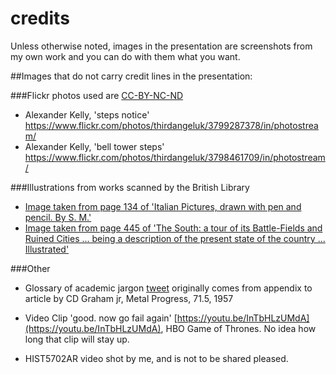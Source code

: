 # credits

Unless otherwise noted, images in the presentation are screenshots from my own work and you can do with them what you want.

##Images that do not carry credit lines in the presentation:

###Flickr photos used are [CC-BY-NC-ND](https://creativecommons.org/licenses/by-nc-nd/2.0/)
- Alexander Kelly, 'steps notice' https://www.flickr.com/photos/thirdangeluk/3799287378/in/photostream/
- Alexander Kelly, 'bell tower steps' https://www.flickr.com/photos/thirdangeluk/3798461709/in/photostream/

###Illustrations from works scanned by the British Library
- [Image taken from page 134 of 'Italian Pictures, drawn with pen and pencil. By S. M.'](https://c2.staticflickr.com/6/5477/11307026894_892ff39220_b.jpg)
- [Image taken from page 445 of 'The South: a tour of its Battle-Fields and Ruined Cities ... being a description of the present state of the country ... Illustrated'](https://www.flickr.com/photos/britishlibrary/11071988936/in/photolist-hSoQyY)

###Other
- Glossary of academic jargon [tweet](https://twitter.com/ithinkwellHugh/status/760725037863370752) originally comes from appendix to article by CD Graham jr, Metal Progress, 71.5, 1957

- Video Clip
'good. now go fail again' [https://youtu.be/InTbHLzUMdA](https://youtu.be/InTbHLzUMdA), HBO Game of Thrones. No idea how long that clip will stay up.
- HIST5702AR video shot by me, and is not to be shared pleased.

